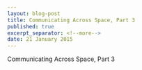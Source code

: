 ```yaml
---
layout: blog-post
title: Communicating Across Space, Part 3
published: true
excerpt_separator: <!--more-->
date: 21 January 2015
---
```


Communicating Across Space, Part 3
